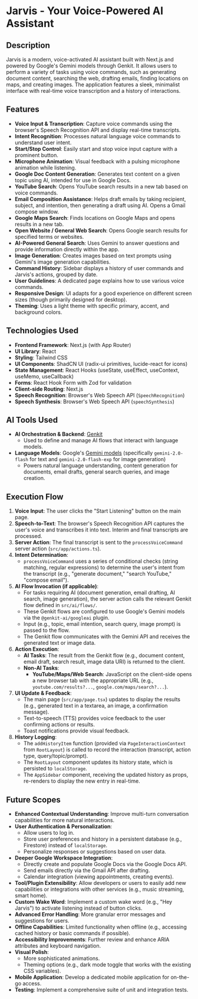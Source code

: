 
# Jarvis - Your Voice-Powered AI Assistant

## Description

Jarvis is a modern, voice-activated AI assistant built with Next.js and powered by Google's Gemini models through Genkit. It allows users to perform a variety of tasks using voice commands, such as generating document content, searching the web, drafting emails, finding locations on maps, and creating images. The application features a sleek, minimalist interface with real-time voice transcription and a history of interactions.

## Features

-   **Voice Input & Transcription**: Capture voice commands using the browser's Speech Recognition API and display real-time transcripts.
-   **Intent Recognition**: Processes natural language voice commands to understand user intent.
-   **Start/Stop Control**: Easily start and stop voice input capture with a prominent button.
-   **Microphone Animation**: Visual feedback with a pulsing microphone animation while listening.
-   **Google Doc Content Generation**: Generates text content on a given topic using AI, intended for use in Google Docs.
-   **YouTube Search**: Opens YouTube search results in a new tab based on voice commands.
-   **Email Composition Assistance**: Helps draft emails by taking recipient, subject, and intention, then generating a draft using AI. Opens a Gmail compose window.
-   **Google Maps Search**: Finds locations on Google Maps and opens results in a new tab.
-   **Open Website / General Web Search**: Opens Google search results for specified terms or websites.
-   **AI-Powered General Search**: Uses Gemini to answer questions and provide information directly within the app.
-   **Image Generation**: Creates images based on text prompts using Gemini's image generation capabilities.
-   **Command History**: Sidebar displays a history of user commands and Jarvis's actions, grouped by date.
-   **User Guidelines**: A dedicated page explains how to use various voice commands.
-   **Responsive Design**: UI adapts for a good experience on different screen sizes (though primarily designed for desktop).
-   **Theming**: Uses a light theme with specific primary, accent, and background colors.

## Technologies Used

-   **Frontend Framework**: Next.js (with App Router)
-   **UI Library**: React
-   **Styling**: Tailwind CSS
-   **UI Components**: ShadCN UI (radix-ui primitives, lucide-react for icons)
-   **State Management**: React Hooks (useState, useEffect, useContext, useMemo, useCallback)
-   **Forms**: React Hook Form with Zod for validation
-   **Client-side Routing**: Next.js
-   **Speech Recognition**: Browser's Web Speech API (`SpeechRecognition`)
-   **Speech Synthesis**: Browser's Web Speech API (`speechSynthesis`)

## AI Tools Used

-   **AI Orchestration & Backend**: [Genkit](https://firebase.google.com/docs/genkit)
    -   Used to define and manage AI flows that interact with language models.
-   **Language Models**: Google's [Gemini models](https://deepmind.google/technologies/gemini/) (specifically `gemini-2.0-flash` for text and `gemini-2.0-flash-exp` for image generation)
    -   Powers natural language understanding, content generation for documents, email drafts, general search queries, and image creation.

## Execution Flow

1.  **Voice Input**: The user clicks the "Start Listening" button on the main page.
2.  **Speech-to-Text**: The browser's Speech Recognition API captures the user's voice and transcribes it into text. Interim and final transcripts are processed.
3.  **Server Action**: The final transcript is sent to the `processVoiceCommand` server action (`src/app/actions.ts`).
4.  **Intent Determination**:
    *   `processVoiceCommand` uses a series of conditional checks (string matching, regular expressions) to determine the user's intent from the transcript (e.g., "generate document," "search YouTube," "compose email").
5.  **AI Flow Invocation (if applicable)**:
    *   For tasks requiring AI (document generation, email drafting, AI search, image generation), the server action calls the relevant Genkit flow defined in `src/ai/flows/`.
    *   These Genkit flows are configured to use Google's Gemini models via the `@genkit-ai/googleai` plugin.
    *   Input (e.g., topic, email intention, search query, image prompt) is passed to the flow.
    *   The Genkit flow communicates with the Gemini API and receives the generated text or image data.
6.  **Action Execution**:
    *   **AI Tasks**: The result from the Genkit flow (e.g., document content, email draft, search result, image data URI) is returned to the client.
    *   **Non-AI Tasks**:
        *   **YouTube/Maps/Web Search**: JavaScript on the client-side opens a new browser tab with the appropriate URL (e.g., `youtube.com/results?...`, `google.com/maps/search?...`).
7.  **UI Update & Feedback**:
    *   The main page (`src/app/page.tsx`) updates to display the results (e.g., generated text in a textarea, an image, a confirmation message).
    *   Text-to-speech (TTS) provides voice feedback to the user confirming actions or results.
    *   Toast notifications provide visual feedback.
8.  **History Logging**:
    *   The `addHistoryItem` function (provided via `PageInteractionContext` from `RootLayout`) is called to record the interaction (transcript, action type, query/topic/prompt).
    *   The `RootLayout` component updates its history state, which is persisted to `localStorage`.
    *   The `AppSidebar` component, receiving the updated history as props, re-renders to display the new entry in real-time.

## Future Scopes

-   **Enhanced Contextual Understanding**: Improve multi-turn conversation capabilities for more natural interactions.
-   **User Authentication & Personalization**:
    -   Allow users to log in.
    -   Store user preferences and history in a persistent database (e.g., Firestore) instead of `localStorage`.
    -   Personalize responses or suggestions based on user data.
-   **Deeper Google Workspace Integration**:
    -   Directly create and populate Google Docs via the Google Docs API.
    -   Send emails directly via the Gmail API after drafting.
    -   Calendar integration (viewing appointments, creating events).
-   **Tool/Plugin Extensibility**: Allow developers or users to easily add new capabilities or integrations with other services (e.g., music streaming, smart home).
-   **Custom Wake Word**: Implement a custom wake word (e.g., "Hey Jarvis") to activate listening instead of button clicks.
-   **Advanced Error Handling**: More granular error messages and suggestions for users.
-   **Offline Capabilities**: Limited functionality when offline (e.g., accessing cached history or basic commands if possible).
-   **Accessibility Improvements**: Further review and enhance ARIA attributes and keyboard navigation.
-   **Visual Polish**:
    -   More sophisticated animations.
    -   Theming options (e.g., dark mode toggle that works with the existing CSS variables).
-   **Mobile Application**: Develop a dedicated mobile application for on-the-go access.
-   **Testing**: Implement a comprehensive suite of unit and integration tests.
